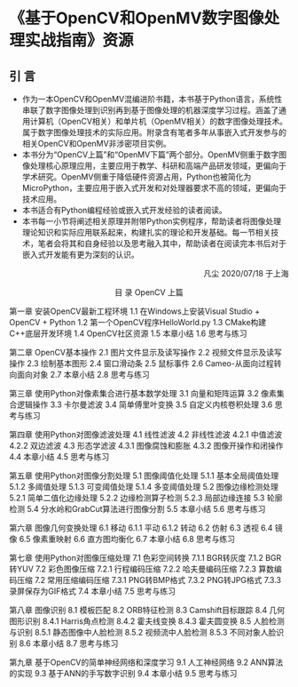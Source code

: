 # 《基于OpenCV和OpenMV数字图像处理实战指南》资源
## 引  言
-  作为一本OpenCV和OpenMV混编进阶书籍，本书基于Python语言，系统性串联了数字图像处理到识别再到基于图像处理的机器深度学习过程。涵盖了通用计算机（OpenCV相关）和单片机（OpenMV相关）的数字图像处理技术。属于数字图像处理技术的实际应用。附录含有笔者多年从事嵌入式开发参与的相关OpenCV和OpenMV非涉密项目实例。
-  本书分为“OpenCV上篇”和“OpenMV下篇”两个部分。OpenMV侧重于数字图像处理核心原理应用，主要应用于教学、科研和高端产品研发领域，更偏向于学术研究。OpenMV侧重于降低硬件资源占用，Python也被简化为MicroPython，主要应用于嵌入式开发和对处理器要求不高的领域，更偏向于技术应用。
-  本书适合有Python编程经验或嵌入式开发经验的读者阅读。
-  本书每一小节将阐述相关原理并附带Python实例程序，帮助读者将图像处理理论知识和实际应用联系起来，构建扎实的理论和开发基础。每一节相关技术，笔者会将其和自身经验以及思考融入其中，帮助读者在阅读完本书后对于嵌入式开发能有更为深刻的认识。
<p align="right">
凡尘 2020/07/18 于上海
</p>
<p align="center">
目  录
OpenCV  上篇

第一章  安装OpenCV最新工程环境
1.1  在Windows上安装Visual Studio + OpenCV + Python
1.2  第一个OpenCV程序HelloWorld.py
1.3  CMake构建C++底层开发环境
1.4  OpenCV社区资源
1.5  本章小结
1.6  思考与练习

第二章  OpenCV基本操作
2.1  图片文件显示及读写操作
2.2  视频文件显示及读写操作
2.3  绘制基本图形
2.4  窗口滑动条
2.5  鼠标事件
2.6  Cameo-从面向过程转向面向对象
2.7  本章小结
2.8  思考与练习

第三章  使用Python对像素集合进行基本数学处理
3.1  向量和矩阵运算
3.2  像素集合逻辑操作
3.3  卡尔曼滤波
3.4  简单傅里叶变换
3.5  自定义内核卷积处理
3.6  思考与练习

第四章  使用Python对图像滤波处理
4.1  线性滤波
4.2  非线性滤波
4.2.1  中值滤波
4.2.2  双边滤波
4.3  形态学滤波
4.3.1  图像腐蚀和膨胀
4.3.2  图像开操作和闭操作
4.4  本章小结
4.5  思考与练习

第五章  使用Python对图像分割处理
5.1  图像阈值化处理
5.1.1  基本全局阈值处理
5.1.2  多阈值处理
5.1.3  可变阈值处理
5.1.4  多变阈值处理
5.2	图像边缘检测处理
5.2.1  简单二值化边缘处理
5.2.2  边缘检测算子检测
5.2.3  局部边缘连接
5.3  轮廓检测
5.4  分水岭和GrabCut算法进行图像分割
5.5  本章小结
5.6  思考与练习

第六章  图像几何变换处理
6.1  移动
6.1.1  平动
6.1.2  转动
6.2  仿射
6.3  透视
6.4  镜像
6.5  像素重映射
6.6  直方图均衡化
6.7  本章小结
6.8  思考与练习

第七章 使用Python对图像压缩处理
7.1  色彩空间转换
7.1.1  BGR转灰度
7.1.2  BGR转YUV
7.2  彩色图像压缩
7.2.1  行程编码压缩
7.2.2  哈夫曼编码压缩
7.2.3  算数编码压缩
7.2  常用压缩编码压缩
7.3.1  PNG转BMP格式
7.3.2  PNG转JPG格式
7.3.3  录屏保存为GIF格式
7.4  本章小结
7.5  思考与练习

第八章 图像识别
8.1	模板匹配
8.2	ORB特征检测
8.3 	Camshift目标跟踪
8.4	几何图形识别
8.4.1  Harris角点检测
8.4.2  霍夫线变换
8.4.3  霍夫圆变换
8.5	人脸检测与识别
8.5.1  静态图像中人脸检测
8.5.2  视频流中人脸检测
8.5.3  不同对象人脸识别
8.6	本章小结
8.7	思考与练习

第九章  基于OpenCV的简单神经网络和深度学习
9.1  人工神经网络
9.2  ANN算法的实现
9.3  基于ANN的手写数字识别
9.4  本章小结
9.5  思考与练习
</p>
